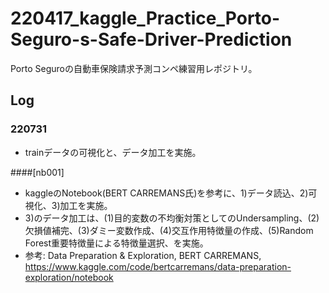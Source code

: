 # 220417_kaggle_Practice_Porto-Seguro-s-Safe-Driver-Prediction
Porto Seguroの自動車保険請求予測コンペ練習用レポジトリ。

## Log
### 220731
- trainデータの可視化と、データ加工を実施。

####[nb001]
- kaggleのNotebook(BERT CARREMANS氏)を参考に、1)データ読込、2)可視化、3)加工を実施。
- 3)のデータ加工は、(1)目的変数の不均衡対策としてのUndersampling、(2)欠損値補完、(3)ダミー変数作成、(4)交互作用特徴量の作成、(5)Random Forest重要特徴量による特徴量選択、を実施。
- 参考: Data Preparation & Exploration, BERT CARREMANS, https://www.kaggle.com/code/bertcarremans/data-preparation-exploration/notebook
